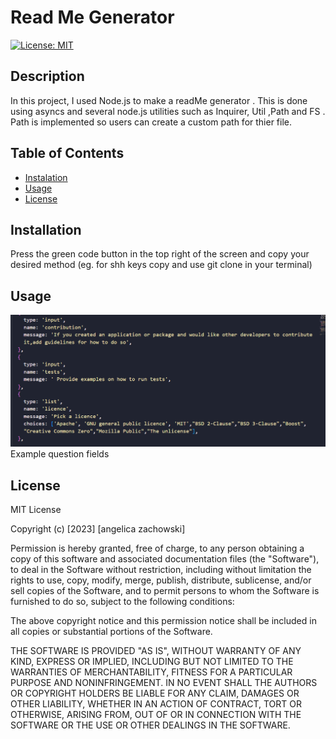 # Read Me Generator

[![License: MIT](https://img.shields.io/badge/License-MIT-yellow.svg)](https://opensource.org/licenses/MIT)

## Description

In this project, I used Node.js to make a readMe generator . This is done using asyncs and several node.js utilities such as Inquirer, Util ,Path and FS . Path is implemented so users can create a custom path for thier file.

## Table of Contents

- [Instalation](#Installation)
- [Usage](#Usage)
- [License](#License)

## Installation

Press the green code button in the top right of the screen and copy your desired method (eg. for shh keys copy and use git clone in your terminal)

## Usage

![generator](images/read-me.png) Example question fields

## License

MIT License

Copyright (c) [2023] [angelica zachowski]

Permission is hereby granted, free of charge, to any person obtaining a copy
of this software and associated documentation files (the "Software"), to deal
in the Software without restriction, including without limitation the rights
to use, copy, modify, merge, publish, distribute, sublicense, and/or sell
copies of the Software, and to permit persons to whom the Software is
furnished to do so, subject to the following conditions:

The above copyright notice and this permission notice shall be included in all
copies or substantial portions of the Software.

THE SOFTWARE IS PROVIDED "AS IS", WITHOUT WARRANTY OF ANY KIND, EXPRESS OR
IMPLIED, INCLUDING BUT NOT LIMITED TO THE WARRANTIES OF MERCHANTABILITY,
FITNESS FOR A PARTICULAR PURPOSE AND NONINFRINGEMENT. IN NO EVENT SHALL THE
AUTHORS OR COPYRIGHT HOLDERS BE LIABLE FOR ANY CLAIM, DAMAGES OR OTHER
LIABILITY, WHETHER IN AN ACTION OF CONTRACT, TORT OR OTHERWISE, ARISING FROM,
OUT OF OR IN CONNECTION WITH THE SOFTWARE OR THE USE OR OTHER DEALINGS IN THE
SOFTWARE.
